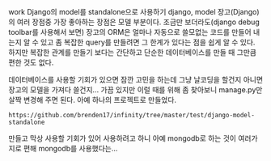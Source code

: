 work
Django의 model를 standalone으로 사용하기
django, model
장고(Django)의 여러 장점중 가장 좋아하는 장점은 모델 부분이다.
조금만 보더라도(django debug toolbar를 사용해서 보면) 장고의 ORM은 얼마나 자동으로 쓸모없는 코드를 만들어 내는지 알 수 있고 좀 복잡한 query를 만들려면 그 한계가 있다는 점을 쉽게 알 수 있다. 하지만 복잡한 관계를 만들기 보다는 간단하고 단순한 데이터베이스를 만들 때 그만큼 편한 것도 없다.

데이터베이스를 사용할 기회가 있으면 잠깐 고민을 하는데 그냥 날코딩을 할건지 아니면 장고의 모델을 가져다 쓸건지...
가끔 있지만 이럴 때를 위해 좀 찾아보니 manage.py만 살짝 변경해 주면 된다.
아예 하나의 프로젝트로 만들었다.

    https://github.com/brenden17/infinity/tree/master/test/django-model-standalone

만들고 막상 사용할 기회가 있어 사용하려고 하니 아예 mongodb로 하는 것이 여러가지로 편해 mongodb를 사용했다는...


